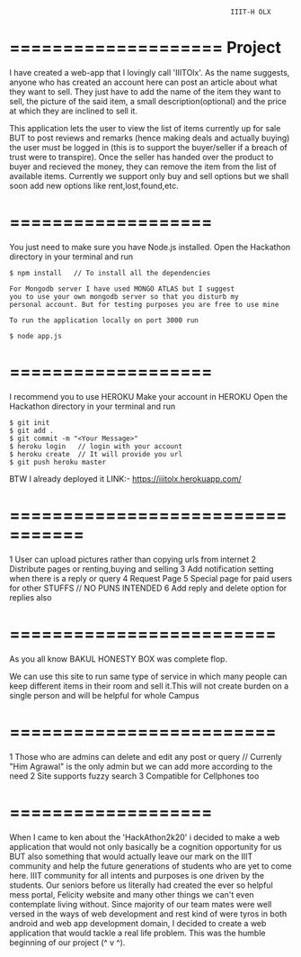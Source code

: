                                                            IIIT-H OLX

====================
     Project
====================

I have created a web-app that I lovingly call 'IIITOlx'. As the name suggests, 
anyone who has created an account here can post an article about what they want to sell. 
They just have to add the name of the item they want to sell, the picture of the said item, 
a small description(optional) and the price at which they are inclined to sell it.

This application lets the user to view the list of items currently up for sale BUT to 
post reviews and remarks (hence making deals and actually buying) the user must be 
logged in (this is to support the buyer/seller if a breach of trust were to transpire). 
Once the seller has handed over the product to buyer and recieved the money, 
they can remove the item from the list of available items. Currently we support only buy 
and sell options but we shall soon add new options like rent,lost,found,etc.

===================
   <APP SETUP>
===================

You just need to make sure you have Node.js installed.
Open the Hackathon directory in your terminal and run
    
    $ npm install   // To install all the dependencies

    For Mongodb server I have used MONGO ATLAS but I suggest
    you to use your own mongodb server so that you disturb my
    personal account. But for testing purposes you are free to use mine

    To run the application locally on port 3000 run
    
    $ node app.js

===================
   <DEPLOYING>
===================

I recommend you to use HEROKU
Make your account in HEROKU
Open the Hackathon directory in your terminal and run

    $ git init
    $ git add .
    $ git commit -m "<Your Message>"
    $ heroku login   // login with your account
    $ heroku create  // It will provide you url
    $ git push heroku master

BTW I already deployed it 
LINK:- https://iiitolx.herokuapp.com/

=================================
    <FURTHER IDEAS We can Add>
=================================

1  User can upload pictures rather than copying urls from internet
2  Distribute pages or renting,buying and selling
3  Add notification setting when there is a reply or query
4  Request Page
5  Special page for paid users for other STUFFS // NO PUNS INTENDED
6  Add reply and delete option for replies also

=========================
    <Need of website>
=========================

As you all know BAKUL HONESTY BOX was complete flop.

We can use this site to run same type of service in which
many people can keep different items in their room and sell
it.This will not create burden on a single person and will be
helpful for whole Campus

=========================
   <SPECIAL FEATURES>
=========================

1  Those who are admins can delete and edit any post or query
    // Currenly "Him Agrawal" is the only admin but we can add more according to the need
2  Site supports fuzzy search
3  Compatible for Cellphones too

===================
   <Motivation>
===================

When I came to ken about the 'HackAthon2k20' i decided to make a web application that 
would not only basically be a cognition opportunity for us BUT also something that would actually 
leave our mark on the IIIT community and help the future generations of students who are yet to come here. 
IIIT community for all intents and purposes is one driven by the students. Our seniors before us literally 
had created the ever so helpful mess portal, Felicity website and many other things we can't even contemplate 
living without. Since majority of our team mates were well versed in the ways of web development and rest kind 
of were tyros in both android and web app development domain, I decided to create a web application 
that would tackle a real life problem. This was the humble beginning of our project (^ v ^).



   

